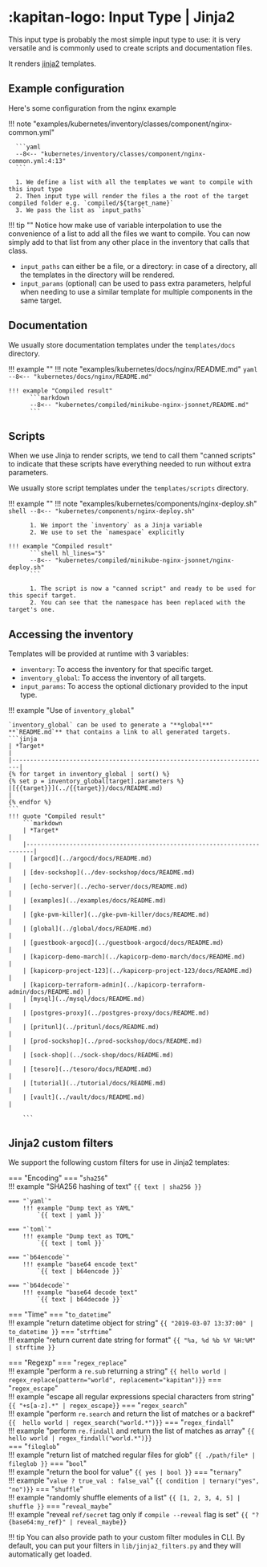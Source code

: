 # :kapitan-logo: **Input Type | Jinja2**

This input type is probably the most simple input type to use: it is very versatile and is commonly used to create scripts and documentation files.

It renders [jinja2](http://jinja.palletsprojects.com/en/2.10.x/templates/) templates.


## Example configuration

Here's some configuration from the nginx example

!!! note "examples/kubernetes/inventory/classes/component/nginx-common.yml"

      ```yaml
      --8<-- "kubernetes/inventory/classes/component/nginx-common.yml:4:13"
      ```

      1. We define a list with all the templates we want to compile with this input type
      2. Then input type will render the files a the root of the target compiled folder e.g. `compiled/${target_name}`
      3. We pass the list as `input_paths`

!!! tip ""
      Notice how make use of variable interpolation to use the convenience of a list to add all the files we want to compile.
      You can now simply add to that list from any other place in the inventory that calls that class.

- `input_paths` can either be a file, or a directory: in case of a directory, all the templates in the directory will be rendered.
- `input_params` (optional) can be used to pass extra parameters, helpful when needing to use a similar template for multiple components in the same target.


## Documentation

We usually store documentation templates under the `templates/docs` directory.

!!! example ""
    !!! note "examples/kubernetes/docs/nginx/README.md"
          ```yaml
          --8<-- "kubernetes/docs/nginx/README.md"
          ```

    !!! example "Compiled result"
          ```markdown
          --8<-- "kubernetes/compiled/minikube-nginx-jsonnet/README.md"
          ```

## Scripts

When we use Jinja to render scripts, we tend to call them "canned scripts" to indicate that these scripts have everything needed to run without extra parameters.

We usually store script templates under the `templates/scripts` directory.

!!! example ""
    !!! note "examples/kubernetes/components/nginx-deploy.sh"
          ```shell
          --8<-- "kubernetes/components/nginx-deploy.sh"
          ```

          1. We import the `inventory` as a Jinja variable
          2. We use to set the `namespace` explicitly

    !!! example "Compiled result"
          ```shell hl_lines="5"
          --8<-- "kubernetes/compiled/minikube-nginx-jsonnet/nginx-deploy.sh"
          ```

          1. The script is now a "canned script" and ready to be used for this specif target. 
          2. You can see that the namespace has been replaced with the target's one.


## Accessing the inventory

Templates will be provided at runtime with 3 variables:

- `inventory`: To access the inventory for that specific target.
- `inventory_global`: To access the inventory of all targets.
- `input_params`: To access the optional dictionary provided to the input type.

!!! example "Use of `inventory_global`"

    `inventory_global` can be used to generate a "**global**" **`README.md`** that contains a link to all generated targets.
    ```jinja
    | *Target*                                                               |
    |------------------------------------------------------------------------|
    {% for target in inventory_global | sort() %}
    {% set p = inventory_global[target].parameters %}
    |[{{target}}](../{{target}}/docs/README.md)                              |
    {% endfor %}
    ```
    !!! quote "Compiled result"
        ```markdown
        | *Target*                                                               |
        |------------------------------------------------------------------------|
        | [argocd](../argocd/docs/README.md)                                     |
        | [dev-sockshop](../dev-sockshop/docs/README.md)                         |
        | [echo-server](../echo-server/docs/README.md)                           |
        | [examples](../examples/docs/README.md)                                 |
        | [gke-pvm-killer](../gke-pvm-killer/docs/README.md)                     |
        | [global](../global/docs/README.md)                                     |
        | [guestbook-argocd](../guestbook-argocd/docs/README.md)                 |
        | [kapicorp-demo-march](../kapicorp-demo-march/docs/README.md)           |
        | [kapicorp-project-123](../kapicorp-project-123/docs/README.md)         |
        | [kapicorp-terraform-admin](../kapicorp-terraform-admin/docs/README.md) |
        | [mysql](../mysql/docs/README.md)                                       |
        | [postgres-proxy](../postgres-proxy/docs/README.md)                     |
        | [pritunl](../pritunl/docs/README.md)                                   |
        | [prod-sockshop](../prod-sockshop/docs/README.md)                       |
        | [sock-shop](../sock-shop/docs/README.md)                               |
        | [tesoro](../tesoro/docs/README.md)                                     |
        | [tutorial](../tutorial/docs/README.md)                                 |
        | [vault](../vault/docs/README.md)                                       |

        ```

## Jinja2 custom filters

We support the following custom filters for use in Jinja2 templates:

=== "Encoding"
    === "`sha256`"  
        !!! example "SHA256 hashing of text" 
            `{{ text | sha256 }}`

    === "`yaml`"  
        !!! example "Dump text as YAML" 
            `{{ text | yaml }}`

    === "`toml`"  
        !!! example "Dump text as TOML" 
            `{{ text | toml }}`

    === "`b64encode`"  
        !!! example "base64 encode text" 
            `{{ text | b64encode }}`

    === "`b64decode`"  
        !!! example "base64 decode text" 
            `{{ text | b64decode }}`

=== "Time"
    === "`to_datetime`"  
        !!! example "return datetime object for string"
            `{{ "2019-03-07 13:37:00" | to_datetime }}`
    === "`strftime`"  
        !!! example "return current date string for format"
            `{{ "%a, %d %b %Y %H:%M" | strftime }}`

=== "Regexp"
    === "`regex_replace`"  
        !!! example "perform a `re.sub` returning a string"
            `{{ hello world | regex_replace(pattern="world", replacement="kapitan")}}`
    === "`regex_escape`"  
        !!! example "escape all regular expressions special characters from string"
            `{{ "+s[a-z].*" | regex_escape}}`
    === "`regex_search`"  
        !!! example "perform `re.search` and return the list of matches or a backref"
            `{{  hello world | regex_search("world.*")}}`
    === "`regex_findall`"  
        !!! example "perform `re.findall` and return the list of matches as array"
            `{{ hello world | regex_findall("world.*")}}`      
=== "`fileglob`"  
    !!! example "return list of matched regular files for glob" 
        `{{ ./path/file* | fileglob }}`
=== "`bool`"  
    !!! example "return the bool for value" 
        `{{ yes | bool }}`
=== "`ternary`"  
    !!! example "`value ? true_val : false_val`" 
        `{{ condition | ternary("yes", "no")}}`
=== "`shuffle`"  
    !!! example "randomly shuffle elements of a list" 
        `{{ [1, 2, 3, 4, 5] | shuffle }}`
=== "`reveal_maybe`"  
    !!! example "reveal `ref/secret` tag only if `compile --reveal` flag is set" 
        `{{ "?{base64:my_ref}" | reveal_maybe}}`

!!! tip
    You can also provide path to your custom filter modules in CLI. By default, you can put your filters in `lib/jinja2_filters.py` and they will automatically get loaded.


